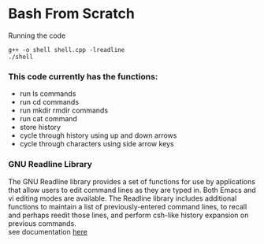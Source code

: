 # Bash From Scratch

Running the code
```
g++ -o shell shell.cpp -lreadline
./shell
```

### This code currently has the functions:
* run ls commands
* run cd commands
* run mkdir rmdir commands
* run cat command
* store history 
* cycle through history using up and down arrows
* cycle through characters using side arrow keys

### GNU Readline Library
The GNU Readline library provides a set of functions for use by applications that allow users to edit command lines as they are typed in. Both Emacs and vi editing modes are available. The Readline library includes additional functions to maintain a list of previously-entered command lines, to recall and perhaps reedit those lines, and perform csh-like history expansion on previous commands.  
see documentation [here](https://tiswww.case.edu/php/chet/readline/rltop.html)
